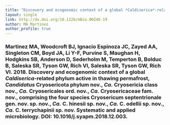 ```yaml
---
title: "Discovery and ecogenomic context of a global *Caldiserica*-related phylum active in thawing permafrost, *Candidatus* Cryosericota phylum nov., *Ca.* Cryosericia class nov., *Ca.* Cryosericales ord. nov., *Ca.* Cryosericaceae fam. nov., comprising the four species *Cryosericum septentrionale* gen. nov. sp. nov., *Ca.* C. hinesii sp. nov., *Ca.* C. odellii sp. nov., *Ca.* C. terrychapinii sp. nov"
layout: single
link: http://dx.doi.org/10.1128/mBio.00246-19
author: MA Martinez
author_profile: true
---
```


### Martinez MA, Woodcroft BJ, Ignacio Espinoza JC, Zayed AA, Singleton CM, Boyd JA, Li Y-F, Purvine S, Maughan H, Hodgkins SB, Anderson D, Sederholm M, Temperton B, Bolduc B, Saleska SR, Tyson GW, Rich VI, Saleska SR, Tyson GW, Rich VI. 2018. Discovery and ecogenomic context of a global *Caldiserica*-related phylum active in thawing permafrost, *Candidatus* Cryosericota phylum nov., *Ca.* Cryosericia class nov., *Ca.* Cryosericales ord. nov., *Ca.* Cryosericaceae fam. nov., comprising the four species Cryosericum septentrionale gen. nov. sp. nov., *Ca.* C. hinesii sp. nov., *Ca.* C. odellii sp. nov., *Ca.* C. terrychapinii sp. nov. Systematic and applied microbiology. DOI: 10.1016/j.syapm.2018.12.003.
